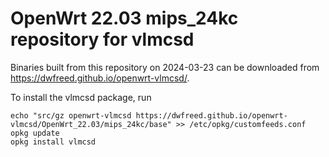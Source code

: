 OpenWrt 22.03 mips_24kc repository for vlmcsd
========

Binaries built from this repository on 2024-03-23 can be downloaded from <https://dwfreed.github.io/openwrt-vlmcsd/>.

To install the vlmcsd package, run

```
echo "src/gz openwrt-vlmcsd https://dwfreed.github.io/openwrt-vlmcsd/OpenWrt_22.03/mips_24kc/base" >> /etc/opkg/customfeeds.conf
opkg update
opkg install vlmcsd
```
